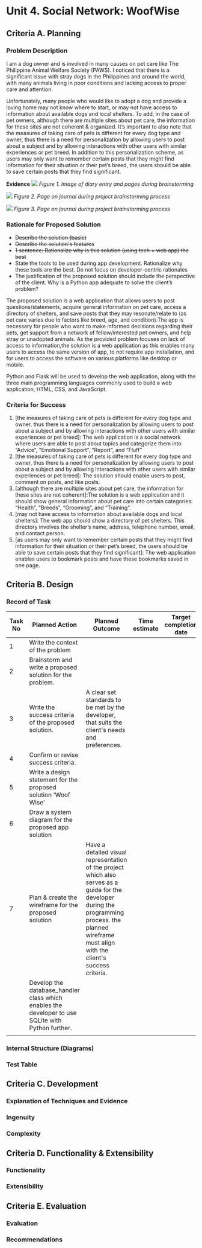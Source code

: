 # Unit 4. Social Network: WoofWise

## Criteria A. Planning
### Problem Description 
I am a dog owner and is involved in many causes on pet care like The Philippine Animal Welfare Society (PAWS). I noticed that there is a significant issue with stray dogs in the Philippines and around the world, with many animals living in poor conditions and lacking access to proper care and attention. 

Unfortunately, many people who would like to adopt a dog and provide a loving home may not know where to start, or may not have access to information about available dogs and local shelters. To add, in the case of pet owners, although there are multiple sites about pet care, the information for these sites are not coherent & organized. It’s important to also note that the measures of taking care of pets is different for every dog type and owner, thus there is a need for personalization by allowing users to post about a subject and by allowing interactions with other users with similar experiences or pet breed. In addition to this personalization scheme, as users may only want to remember certain posts that they might find information for their situation or their pet’s breed, the users should be able to save certain posts that they find significant.

**Evidence**
![](evn3.png)
*Figure 1. Image of diary entry and pages during brainstorming*

![](evn2.jpg)
*Figure 2. Page on journal during project brainstorming process*

![](evn1.jpg)
*Figure 3. Page on journal during project brainstorming process*

### Rationale for Proposed Solution
* ~~Describe the solution (basic)~~
* ~~Describe the solution's features~~
* ~~1 sentence: Rationalize why is this solution (using tech + web app) the best~~
* State the tools to be used during app development. Rationalize why these tools are the best. Do not focus on developer-centric rationales
* The justification of the proposed solution should include the perspective of the client. Why is a Python app adequate to solve the client’s problem?

The proposed solution is a web application that allows users to post questions/statements, acquire general information on pet care, access a directory of shelters, and save posts that they may resonate/relate to (as pet care varies due to factors like breed, age, and condition).The app is necessary for people who want to make informed decisions regarding their pets, get support from a network of fellow/interested pet owners, and help stray or unadopted animals.
As the provided problem focuses on lack of access to information,the solution is a web application as this enables many users to access the same version of app, to not require app installation, and for users to access the software on various platforms like desktop or mobile. 

Python and Flask will be used to develop the web application, along with the three main programming languages commonly used to build a web application, HTML, CSS, and JavaScript.


### Criteria for Success
1. [the measures of taking care of pets is different for every dog type and owner, thus there is a need for personalization by allowing users to post about a subject and by allowing interactions with other users with similar experiences or pet breed]: The web application is a social network where users are able to post about topics and categorize them into “Advice”, “Emotional Support”, “Report”, and “Fluff”
2. [the measures of taking care of pets is different for every dog type and owner, thus there is a need for personalization by allowing users to post about a subject and by allowing interactions with other users with similar experiences or pet breed]: The solution should enable users to post, comment on posts, and like posts.
3. [although there are multiple sites about pet care, the information for these sites are not coherent]:The solution is a web application and it should show general information about pet care into certain categories: “Health”, “Breeds”, “Grooming”, and “Training”.
4. [may not have access to information about available dogs and local shelters]: The web app should show a directory of pet shelters. This directory involves the shelter’s name, address, telephone number, email, and contact person.
5. [as users may only want to remember certain posts that they might find information for their situation or their pet’s breed, the users should be able to save certain posts that they find significant]: The web application enables users to bookmark posts and have these bookmarks saved in one page.

## Criteria B. Design
### Record of Task
| Task No | Planned Action                                                 | Planned Outcome                                                                                                                      | Time estimate | Target completion date | Criterion | 
|---------|----------------------------------------------------------------|--------------------------------------------------------------------------------------------------------------------------------------|---------------|------------------------|-----------|
| 1       | Write the context of the problem                               |                                                                                                                                      |               |                        |           |
| 2       | Brainstorm and write a proposed solution for the problem.      |                                                                                                                                      |               |                        |           |
| 3       | Write the success criteria of the proposed solution.           | A clear set standards to be met by the developer, that suits the client's needs and preferences.                                     |               |                        |           |
| 4       | Confirm or revise success criteria.                            |                                                                                                                                      |               |                        |           |
| 5       | Write a design statement for the proposed solution 'Woof Wise' |                                                                                                                                      |               |                        |           |
| 6       | Draw a system diagram for the proposed app solution                                                             |                                                                                                                                      |               |                        |           |
| 7       | Plan & create the wireframe for the proposed solution          | Have a detailed visual representation of the project which also serves as a guide for the developer during the programming process. the planned wireframe must align with the client's success criteria. |               |                        |           |
|         | Develop the database_handler class which enables the developer to use SQLite with Python further.                                                               |                                                                                                                                      |               |                        |           |
|         |                                                                |                                                                                                                                      |               |                        |           |

### Internal Structure (Diagrams)


### Test Table
## Criteria C. Development 
### Explanation of Techniques and Evidence
### Ingenuity
### Complexity

[^1]: SQLite Home Page. https://www.sqlite.org/index.html. Accessed 14 Apr. 2023. 

[^2]: SQLAlchemy - The Database Toolkit for Python. https://www.sqlalchemy.org/. Accessed 14 Apr. 2023.

[^3]: “Welcome to Python.Org.” Python.Org, 13 Apr. 2023, https://www.python.org/.

[^4]: Welcome to Flask — Flask Documentation (2.1.x). https://flask.palletsprojects.com/en/2.1.x/. Accessed 14 Apr. 2023.

[^5]: Structuring the Web with HTML - Learn Web Development | MDN. 23 Feb. 2023, https://developer.mozilla.org/en-US/docs/Learn/HTML.

[^6]: Learn to Style HTML Using CSS - Learn Web Development | MDN. 23 Feb. 2023, https://developer.mozilla.org/en-US/docs/Learn/CSS.

[^7]: JavaScript | MDN. 5 Apr. 2023, https://developer.mozilla.org/en-US/docs/Web/JavaScript.

[^8]: Jinja — Jinja Documentation (3.1.x). https://jinja.palletsprojects.com/en/3.1.x/. Accessed 14 Apr. 2023.

## Criteria D. Functionality & Extensibility
### Functionality
### Extensibility

## Criteria E. Evaluation
### Evaluation
### Recommendations